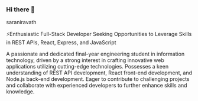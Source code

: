 ### Hi there 👋
saraniravath

⚡Enthusiastic Full-Stack Developer Seeking Opportunities to Leverage Skills in REST APIs, React, Express, and JavaScript

A passionate and dedicated final-year engineering student in information technology, driven by a strong interest in crafting innovative web applications utilizing cutting-edge technologies. Possesses a keen understanding of REST API development, React front-end development, and Node.js back-end development. Eager to contribute to challenging projects and collaborate with experienced developers to further enhance skills and knowledge.


<!--
**saraniravath/saraniravath** is a ✨ _special_ ✨ repository because its `README.md` (this file) appears on your GitHub profile.

Here are some ideas to get you started:

- 🔭 I’m currently working on ...
- 🌱 I’m currently learning ...
- 👯 I’m looking to collaborate on ...
- 🤔 I’m looking for help with ...
- 💬 Ask me about ...
- 📫 How to reach me: ...
- 😄 Pronouns: ...
- ⚡ Fun fact: ...
-->
